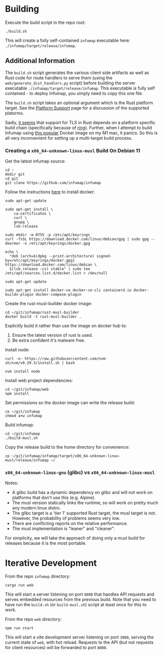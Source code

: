 # Building

Execute the build script in the repo root:

```
./build.sh
```

This will create a fully self-contained `infumap` executable here: `./infumap/target/release/infumap`.

## Additional Information

The `build.sh` script generates the various client side artifacts as well as Rust code for route handlers to serve them (using the `web/generate_dist_handlers.py` script) before building the server executable `./infumap/target/release/infumap`. This executable is fully self contained - to deploy Infumap, you simply need to copy this one file.

The `build.sh` script takes an optional argument which is the Rust platform target. See the [Platform Support](https://doc.rust-lang.org/rustc/platform-support.html) page for a discussion of the supported platorms.

Sadly, [it seems](https://github.com/libp2p/rust-libp2p/discussions/1975) that support for TLS in Rust depends on a platform specific build chain (specifically because of [ring](https://github.com/briansmith/ring)). Further, when I attempt to build Infumap using [this popular](https://github.com/emk/rust-musl-builder) Docker image on my M1 mac, it panics. So this is all very inconvenient for setting up a multi-target build process.

### Creating a `x86_64-unknown-linux-musl` Build On Debian 11

Get the latest infumap source:

```
cd ~
mkdir git
cd git
git clone https://github.com/infumap/infumap
```

Follow the instructions [here](https://docs.docker.com/engine/install/debian/) to install docker:

```
sudo apt-get update

sudo apt-get install \
    ca-certificates \
    curl \
    gnupg \
    lsb-release

sudo mkdir -m 0755 -p /etc/apt/keyrings
curl -fsSL https://download.docker.com/linux/debian/gpg | sudo gpg --dearmor -o /etc/apt/keyrings/docker.gpg

echo \
  "deb [arch=$(dpkg --print-architecture) signed-by=/etc/apt/keyrings/docker.gpg] https://download.docker.com/linux/debian \
  $(lsb_release -cs) stable" | sudo tee /etc/apt/sources.list.d/docker.list > /dev/null

sudo apt-get update

sudo apt-get install docker-ce docker-ce-cli containerd.io docker-buildx-plugin docker-compose-plugin
```

Create the rust-musl-builder docker image:

```
cd ~/git/infumap/rust-musl-builder
docker build -t rust-musl-builder .
```

Explicitly build it rather than use the image on docker hub to:
1. Ensure the latest version of rust is used.
2. Be extra confident it's malware free.

Install node:

```
curl -o- https://raw.githubusercontent.com/nvm-sh/nvm/v0.39.3/install.sh | bash

nvm install node
```

Install web project dependencies:

```
cd ~/git/infumap/web
npm install
```

Set permissions so the docker image can write the release build:

```
ce ~/git/infumap
chmod a+w infumap
```

Build infumap:

```
cd ~/git/infumap
./build-musl.sh
```

Copy the release build to the home directory for convenience:

```
cp ~/git/infumap/infumap/target/x86_64-unknown-linux-musl/release/infumap ~/
```


### `x86_64-unknown-linux-gnu` (glibc) vs `x86_64-unknown-linux-musl`

Notes:
- A glibc build has a dynamic dependency on glibc and will not work on platforms that don't use this (e.g. Alpine).
- The musl version statically links the runtime, so will work on pretty much any modern linux distro.
- The glibc target is a 'tier 1' supported Rust target, the musl target is not. However, the probability of problems seems very low.
- There are conflicting reports on the relative performance.
- The musl implementation is "leaner" and "cleaner".

For simplicity, we will take the approach of doing only a musl build for releases because it is the most portable.


# Iterative Development

From the repo `infumap` directory:

```
cargo run web
```

This will start a server listening on port `8000` that handles API requests and serves embedded resources from the previous build. Note that you need to have run the `build.sh` (or `build-musl.sh`) script at least once for this to work.

From the repo `web` directory:

```
npm run start
```

This will start a vite development server listening on port `3000`, serving the current state of `web`, with hot reload. Requests to the API (but not requests for client resources) will be forwarded to port `8000`.

